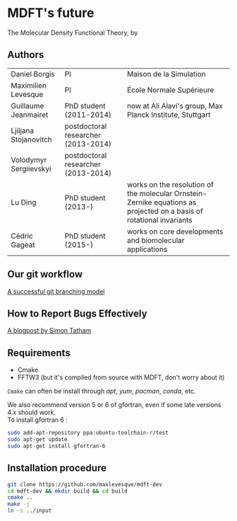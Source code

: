 # MDFT's future

The Molecular Density Functional Theory, by

## Authors

|  |  |  |
| --- | --- | --- |
| Daniel Borgis | PI | Maison de la Simulation
| Maximilien Levesque | PI | École Normale Supérieure
| Guillaume Jeanmairet | PhD student (2011-2014) | now at Ali Alavi's group, Max Planck Institute, Stuttgart
| Ljiljana Stojanovitch | postdoctoral researcher (2013-2014) | 
| Volodymyr Sergiievskyi | postdoctoral researcher (2013-2014) |
| Lu Ding | PhD student (2013-) | works on the resolution of the molecular Ornstein-Zernike equations as projected on a basis of rotational invariants
| Cédric Gageat | PhD student (2015-) | works on core developments and biomolecular applications

## Our git workflow

[A successful git branching model](http://nvie.com/posts/a-successful-git-branching-model/)

## How to Report Bugs Effectively

[A blogpost by Simon Tatham](http://www.chiark.greenend.org.uk/~sgtatham/bugs.html)

## Requirements

- Cmake
- FFTW3 (but it's compiled from source with MDFT, don't worry about it)

`Cmake` can often be install through *apt*, *yum*, *pacman*, *conda*, etc.  

We also recommend version 5 or 6 of gfortran, even if some late versions 4.x should work.  
To install gfortran 6 :
```sh
sudo add-apt-repository ppa:ubuntu-toolchain-r/test
sudo apt-get update
sudo apt-get install gfortran-6
```

## Installation procedure

```sh
git clone https://github.com/maxlevesque/mdft-dev
cd mdft-dev && mkdir build && cd build
cmake ..
make -j
ln -s ../input
```
